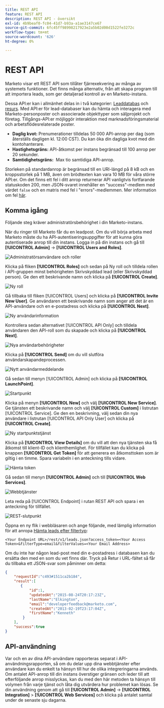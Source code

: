 ```yaml
---
title: REST API
feature: REST API
description: REST API - översikt
exl-id: 4b9beaf0-fc04-41d7-b93a-a1ae3147ce67
source-git-commit: 6fc45ff98998217923e2a5b02d00d1522fe3272c
workflow-type: tm+mt
source-wordcount: '626'
ht-degree: 0%

---
```


# REST API

Marketo visar ett REST API som tillåter fjärrexekvering av många av systemets funktioner. Det finns många alternativ, från att skapa program till att importera leads, som ger detaljerad kontroll av en Marketo-instans.

Dessa API:er kan i allmänhet delas in i två kategorier: [Leaddatabas](https://developer.adobe.com/marketo-apis/api/mapi/) och [resurs](https://developer.adobe.com/marketo-apis/api/asset/). Med API:er för lead-databaser kan du hämta och interagera med Marketo-personposter och associerade objekttyper som säljprojekt och företag. Tillgångs-API:er möjliggör interaktion med marknadsföringsmaterial och arbetsflödesrelaterade poster.

- **Daglig kvot:** Prenumerationer tilldelas 50 000 API-anrop per dag (som återställs dagligen kl. 12:00 CST). Du kan öka din dagliga kvot med din kontohanterare.
- **Hastighetsgräns:** API-åtkomst per instans begränsad till 100 anrop per 20 sekunder.
- **Samtidighetsgräns:**  Max tio samtidiga API-anrop.

Storleken på standardanrop är begränsad till en URI-längd på 8 kB och en kroppsstorlek på 1 MB, även om brödtexten kan vara 10 MB för våra större API:er. Om det finns ett fel i ditt anrop returnerar API vanligtvis fortfarande statuskoden 200, men JSON-svaret innehåller en &quot;success&quot;-medlem med värdet `false` och en matris med fel i &quot;errors&quot;-medlemmen. Mer information om fel [här](error-codes.md).

## Komma igång

Följande steg kräver administratörsbehörighet i din Marketo-instans.

När du ringer till Marketo får du en leadpost. Om du vill börja arbeta med Marketo måste du ha API-autentiseringsuppgifter för att kunna göra autentiserade anrop till din instans. Logga in på din instans och gå till **[!UICONTROL Admin]** -> **[!UICONTROL Users and Roles]**.

![Administratörsanvändare och roller](assets/admin-users-and-roles.png)

Klicka på fliken **[!UICONTROL Roles]** och sedan på Ny roll och tilldela rollen i API-gruppen minst behörigheten Skrivskyddad lead (eller Skrivskyddad person). Ge den ett beskrivande namn och klicka på **[!UICONTROL Create]**.

![Ny roll](assets/new-role.png)

Gå tillbaka till fliken [!UICONTROL Users] och klicka på **[!UICONTROL Invite New User]**. Ge användaren ett beskrivande namn som anger att det är en API-användare och en e-postadress och klicka på **[!UICONTROL Next]**.

![Ny användarinformation](assets/new-user-info.png)

Kontrollera sedan alternativet [!UICONTROL API Only] och tilldela användaren den API-roll som du skapade och klicka på **[!UICONTROL Next]**.

![Nya användarbehörigheter](assets/new-user-permissions.png)

Klicka på **[!UICONTROL Send]** om du vill slutföra användarskapandeprocessen.

![Nytt användarmeddelande](assets/new-user-message.png)

Gå sedan till menyn [!UICONTROL Admin] och klicka på **[!UICONTROL LaunchPoint]**.

![Startpunkt](assets/admin-launchpoint.png)

Klicka på menyn **[!UICONTROL New]** och välj **[!UICONTROL New Service]**. Ge tjänsten ett beskrivande namn och välj **[!UICONTROL Custom]** i listrutan [!UICONTROL Service]. Ge den en beskrivning, välj sedan din nya användare i listrutan [!UICONTROL API Only User] och klicka på **[!UICONTROL Create]**.

![Ny startpunktstjänst](assets/admin-launchpoint-new-service.png)

Klicka på **[!UICONTROL View Details]** om du vill att den nya tjänsten ska få åtkomst till klient-ID och klienthemlighet. För tillfället kan du klicka på knappen **[!UICONTROL Get Token]** för att generera en åtkomsttoken som är giltig i en timme. Spara variabeln i en anteckning tills vidare.

![Hämta token](assets/get-token.png)

Gå sedan till menyn **[!UICONTROL Admin]** och till **[!UICONTROL Web Services]**.

![Webbtjänster](assets/admin-web-services.png)

Leta reda på [!UICONTROL Endpoint] i rutan REST API och spara i en anteckning för tillfället.

![REST-slutpunkt](assets/admin-web-services-rest-endpoint-1.png)

Öppna en ny flik i webbläsaren och ange följande, med lämplig information för att anropa [Hämta leads efter filtertyp](https://developer.adobe.com/marketo-apis/api/mapi/#tag/Leads/operation/getLeadsByFilterUsingGET):

```
<Your Endpoint URL>/rest/v1/leads.json?access_token=<Your Access Token>&filterType=email&filterValues=<Your Email Address>
```

Om du inte har någon lead-post med din e-postadress i databasen kan du ersätta den med en som du vet finns där. Tryck på Retur i URL-fältet så får du tillbaka ett JSON-svar som påminner om detta:

```json
{
    "requestId":"c493#1511ca2b184",
    "result":[
       {
           "id":1,
           "updatedAt":"2015-08-24T20:17:23Z",
           "lastName":"Elkington",
           "email":"developerfeedback@marketo.com",
           "createdAt":"2013-02-19T23:17:04Z",
           "firstName":"Kenneth"
        }
    ],
    "success":true
}
```

## API-användning

Var och en av dina API-användare rapporteras separat i API-användningsrapporten, så om du delar upp dina webbtjänster efter användare kan du enkelt ta hänsyn till hur de olika integreringarna används. Om antalet API-anrop till din instans överstiger gränsen och leder till att efterföljande anrop misslyckas, kan du med den här metoden ta hänsyn till volymen från varje tjänst och låta dig utvärdera hur problemet kan lösas. Se din användning genom att gå till **[!UICONTROL Admin]** -> **[!UICONTROL Integration]** > **[!UICONTROL Web Services]** och klicka på antalet samtal under de senaste sju dagarna.
